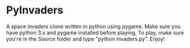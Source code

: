 # PyInvaders
 A space invaders clone written in python using pygame.
 Make sure you have python 3.x and pygame installed before playing.
 To play, make sure you're in the Source folder and type "python Invaders.py".
 Enjoy!
